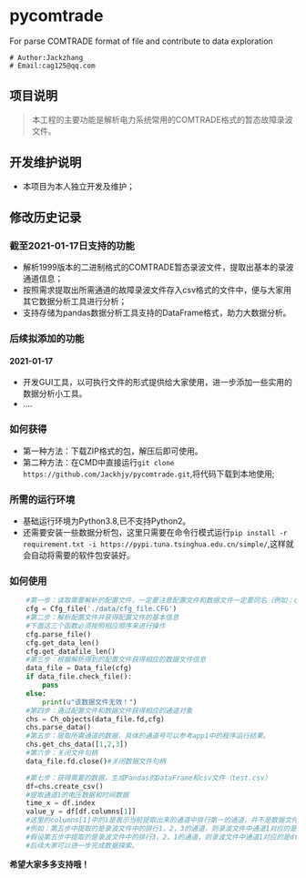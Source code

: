 <!--
 * @Author: Jackzhangqf
 * @Date: 2021-01-17 17:31:06
 * @LastEditTime: 2021-02-07 14:06:48
 * @LastEditors: Please set LastEditors
 * @Description: This is a readme file
 * @FilePath: \pycomtrade\README.md
-->
# pycomtrade
For parse COMTRADE format of file  and contribute to data exploration
```
# Author:Jackzhang
# Email:cag125@qq.com
```
## 项目说明
> 本工程的主要功能是解析电力系统常用的COMTRADE格式的暂态故障录波文件。
>
## 开发维护说明
- 本项目为本人独立开发及维护；

## 修改历史记录
### 截至2021-01-17日支持的功能
- 解析1999版本的二进制格式的COMTRADE暂态录波文件，提取出基本的录波通道信息；
- 按照需求提取出所需通道的故障录波文件存入csv格式的文件中，便与大家用其它数据分析工具进行分析；
- 支持存储为pandas数据分析工具支持的DataFrame格式，助力大数据分析。

### 后续拟添加的功能
#### 2021-01-17
- 开发GUI工具，以可执行文件的形式提供给大家使用，进一步添加一些实用的数据分析小工具。
- ....

### 如何获得
- 第一种方法：下载ZIP格式的包，解压后即可使用。
- 第二种方法：在CMD中直接运行`git clone https://github.com/Jackhjy/pycomtrade.git`,将代码下载到本地使用;

### 所需的运行环境
- 基础运行环境为Python3.8,已不支持Python2。
- 还需要安装一些数据分析包，这里只需要在命令行模式运行`pip install -r requirement.txt -i https://pypi.tuna.tsinghua.edu.cn/simple/`,这样就会自动将需要的软件包安装好。

### 如何使用
```python
    #第一步：读取需要解析的配置文件，一定要注意配置文件和数据文件一定要同名（例如：cfg_file.CFG cfg_file.DAT）
    cfg = Cfg_file('./data/cfg_file.CFG')
    #第二步：解析配置文件并获得配置文件的基本信息
    #下面这三个函数必须按照相应顺序来进行操作
    cfg.parse_file()
    cfg.get_data_len()
    cfg.get_datafile_len()
    #第三步：根据解析得到的配置文件获得相应的数据文件信息
    data_file = Data_file(cfg)
    if data_file.check_file():
        pass
    else:
        print(u"该数据文件无效！")
    #第四步：通过配置文件和数据文件获得相应的通道对象
    chs = Ch_objects(data_file.fd,cfg)
    chs.parse_data()
    #第五步：提取所需通道的数据，具体的通道号可以参考app1中的程序运行结果。
    chs.get_chs_data([1,2,3])
    #第六步：关闭文件句柄
    data_file.fd.close()#关闭数据文件句柄

    #第七步：获得需要的数据，生成Pandas的DataFrame和csv文件（test.csv）
    df=chs.create_csv()
    #提取通道1的电压数据和时间数据
    time_x = df.index
    value_y = df[df.columns[1]]
    #这里的columns[1]中的1是表示当前提取出来的通道中排行第一的通道，并不是数据文件中的通道序列号
    #例如：第五步中提取的是录波文件中的排行1，2，3的通道，则录波文件中通道1对应的是df.columns[1]，后续依次类推
    #假设第五步中提取的是录波文件中的排行3，2，1的通道，则录波文件中通道1对应的是df.columns[3]。
    #后续大家可以进一步完成数据探索。
```
**希望大家多多支持哦！**


